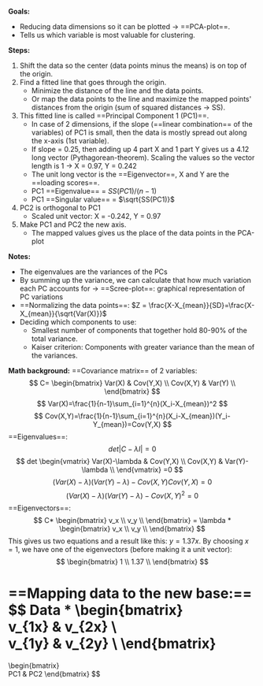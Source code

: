 **Goals:**
- Reducing data dimensions so it can be plotted $\rightarrow$ ==PCA-plot==.
- Tells us which variable is most valuable for clustering.

**Steps:**
1. Shift the data so the center (data points minus the means) is on top of the origin.
2. Find a fitted line that goes through the origin.
	- Minimize the distance of the line and the data points.
	- Or map the data points to the line and maximize the mapped points' distances from the origin (sum of squared distances $\rightarrow$ SS).
3. This fitted line is called ==Principal Component 1 (PC1)==.
	- In case of 2 dimensions, if the slope (==linear combination== of the variables) of PC1 is small, then the data is mostly spread out along the x-axis (1st variable). 
	- If slope = 0.25, then adding up 4 part X and 1 part Y gives us a 4.12 long vector (Pythagorean-theorem). Scaling the values so the vector length is 1 $\rightarrow$ X = 0.97, Y = 0.242
	- The unit long vector is the ==Eigenvector==, X and Y are the ==loading scores==.
	- PC1 ==Eigenvalue== = $SS(PC1)/(n-1)$
	- PC1 ==Singular value== = $\sqrt{SS(PC1)}$
4. PC2 is orthogonal to PC1
	- Scaled unit vector: X = -0.242, Y = 0.97
5. Make PC1 and PC2 the new axis.
	- The mapped values gives us the place of the data points in the PCA-plot

**Notes:**
- The eigenvalues are the variances of the PCs
- By summing up the variance, we can calculate that how much variation each PC accounts for $\rightarrow$ ==Scree-plot==: graphical representation of PC variations
- ==Normalizing the data points==: $Z = \frac{X-X_{mean}}{SD}=\frac{X-X_{mean}}{\sqrt{Var(X)}}$
- Deciding which components to use:
	- Smallest number of components that together hold 80-90% of the total variance.
	- Kaiser criterion: Components with greater variance than the mean of the variances.

**Math background:**
==Covariance matrix== of 2 variables:
$$
C=
\begin{bmatrix}  
Var(X) & Cov(Y,X) \\  
Cov(X,Y) & Var(Y) \\
\end{bmatrix}
$$
$$
Var(X)=\frac{1}{n-1}\sum_{i=1}^{n}(X_i-X_{mean})^2
$$
$$
Cov(X,Y)=\frac{1}{n-1}\sum_{i=1}^{n}(X_i-X_{mean})(Y_i-Y_{mean})=Cov(Y,X)
$$
==Eigenvalues==:
$$
det|C-\lambda I|=0
$$
$$
det
\begin{vmatrix}  
Var(X)-\lambda & Cov(Y,X) \\  
Cov(X,Y) & Var(Y)-\lambda \\
\end{vmatrix}
=0
$$
$$
(Var(X)-\lambda)(Var(Y)-\lambda)-Cov(X,Y)Cov(Y,X)=0
$$
$$
(Var(X)-\lambda)(Var(Y)-\lambda)-Cov(X,Y)^2=0
$$
==Eigenvectors==:
$$
C*
\begin{bmatrix}  
v_x \\  
v_y \\
\end{bmatrix}
= \lambda * \begin{bmatrix}  
v_x \\  
v_y \\
\end{bmatrix}
$$
This gives us two equations and a result like this: $y=1.37x$. By choosing $x=1$, we have one of the eigenvectors (before making it a unit vector):
$$
\begin{bmatrix}  
1 \\  
1.37 \\
\end{bmatrix}
$$

==Mapping data to the new base:==
$$
Data * 
\begin{bmatrix}  
v_{1x} & v_{2x} \\  
v_{1y} & v_{2y} \\
\end{bmatrix}
=
\begin{bmatrix}  
PC1 & PC2
\end{bmatrix}
$$